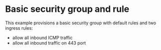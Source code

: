 # Basic security group and rule

This example provisions a basic security group with default rules and two ingress rules:

* allow all inbound ICMP traffic
* allow all inbound traffic on 443 port
